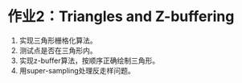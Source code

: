 # 作业2：Triangles and Z-buffering

1. 实现三角形栅格化算法。
2. 测试点是否在三角形内。
3. 实现z-buffer算法，按顺序正确绘制三角形。
4. 用super-sampling处理反走样问题。

